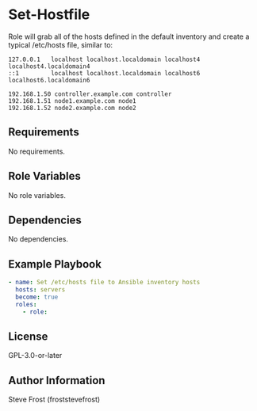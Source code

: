 Set-Hostfile
=========

Role will grab all of the hosts defined in the default inventory and create a typical /etc/hosts file, similar to:

```
127.0.0.1   localhost localhost.localdomain localhost4 localhost4.localdomain4
::1         localhost localhost.localdomain localhost6 localhost6.localdomain6

192.168.1.50 controller.example.com controller
192.168.1.51 node1.example.com node1
192.168.1.52 node2.example.com node2
```


Requirements
------------

No requirements.

Role Variables
--------------

No role variables.


Dependencies
------------

No dependencies.

Example Playbook
----------------

```yaml
- name: Set /etc/hosts file to Ansible inventory hosts
  hosts: servers
  become: true
  roles:
    - role: 
```
License
-------

GPL-3.0-or-later

Author Information
------------------

Steve Frost (froststevefrost)
